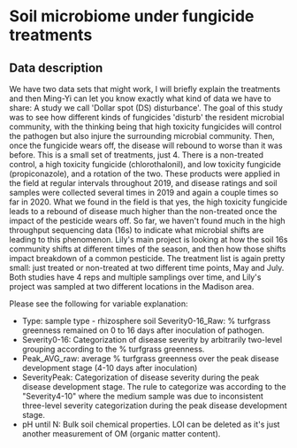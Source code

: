 # Soil microbiome under fungicide treatments

## Data description

We have two data sets that might work, I will briefly explain the treatments and then Ming-Yi can let you know exactly what kind of data we have to share: A study we call 'Dollar spot (DS) disturbance'. The goal of this study was to see how different kinds of fungicides 'disturb' the resident microbial community, with the thinking being that high toxicity fungicides will control the pathogen but also injure the surrounding microbial community. Then, once the fungicide wears off, the disease will rebound to worse than it was before. This is a small set of treatments, just 4. There is a non-treated control, a high toxicity fungicide (chlorothalonil), and low toxicity fungicide (propiconazole), and a rotation of the two. These products were applied in the field at regular intervals throughout 2019, and disease ratings and soil samples were collected several times in 2019 and again a couple times so far in 2020. What we found in the field is that yes, the high toxicity fungicide leads to a rebound of disease much higher than the non-treated once the impact of the pesticide wears off. So far, we haven't found much in the high throughput sequencing data (16s) to indicate what microbial shifts are leading to this phenomenon. Lily's main project is looking at how the soil 16s community shifts at different times of the season, and then how those shifts impact breakdown of a common pesticide. The treatment list is again pretty small: just treated or non-treated at two different time points, May and July. Both studies have 4 reps and multiple samplings over time, and Lily's project was sampled at two different locations in the Madison area.


Please see the following for variable explanation: 
- Type: sample type - rhizosphere soil Severity0-16_Raw: % turfgrass greenness remained on 0 to 16 days after inoculation of pathogen. 
- Severity0-16: Categorization of disease severity by arbitrarily two-level grouping according to the % turfgrass greenness. 
- Peak_AVG_raw: average % turfgrass greenness over the peak disease development stage (4-10 days after inoculation) 
- SeverityPeak: Categorization of disease severity during the peak disease development stage. The rule to categorize was according to the "Severity4-10" where the medium sample was due to inconsistent three-level severity categorization during the peak disease development stage.
- pH until N: Bulk soil chemical properties. LOI can be deleted as it's just another measurement of OM (organic matter content).